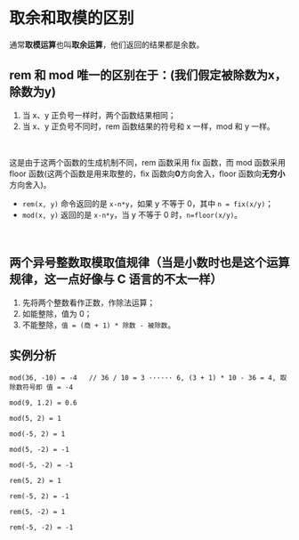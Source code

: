 # 取余和取模的区别

通常**取模运算**也叫**取余运算**，他们返回的结果都是余数。

## rem 和 mod 唯一的区别在于：(我们假定被除数为x，除数为y)  
1. 当 x、y 正负号一样时，两个函数结果相同；
2. 当 x、y 正负号不同时，rem 函数结果的符号和 x 一样，mod 和 y 一样。 

&emsp;

这是由于这两个函数的生成机制不同，rem 函数采用 fix 函数，而 mod 函数采用 floor 函数(这两个函数是用来取整的，fix 函数向**0**方向舍入，floor 函数向**无穷小**方向舍入)。  
+ `rem(x, y)` 命令返回的是 `x-n*y`，如果 y 不等于 0，其中 `n = fix(x/y)`；  
+ `mod(x, y)` 返回的是 `x-n*y`，当 y 不等于 0 时，`n=floor(x/y)`。

&emsp;

## 两个异号整数取模取值规律（当是小数时也是这个运算规律，这一点好像与 C 语言的不太一样）
1. 先将两个整数看作正数，作除法运算；
2. 如能整除，值为 0；
3. 不能整除，` 值 = (商 + 1) * 除数 - 被除数 `。

## 实例分析
```
mod(36, -10) = -4   // 36 / 10 = 3 ······ 6, (3 + 1) * 10 - 36 = 4, 取除数符号即 值 = -4

mod(9, 1.2) = 0.6

mod(5, 2) = 1

mod(-5, 2) = 1

mod(5, -2) = -1

mod(-5, -2) = -1
```

```
rem(5, 2) = 1

rem(-5, 2) = -1

rem(5, -2) = 1

rem(-5, -2) = -1
```